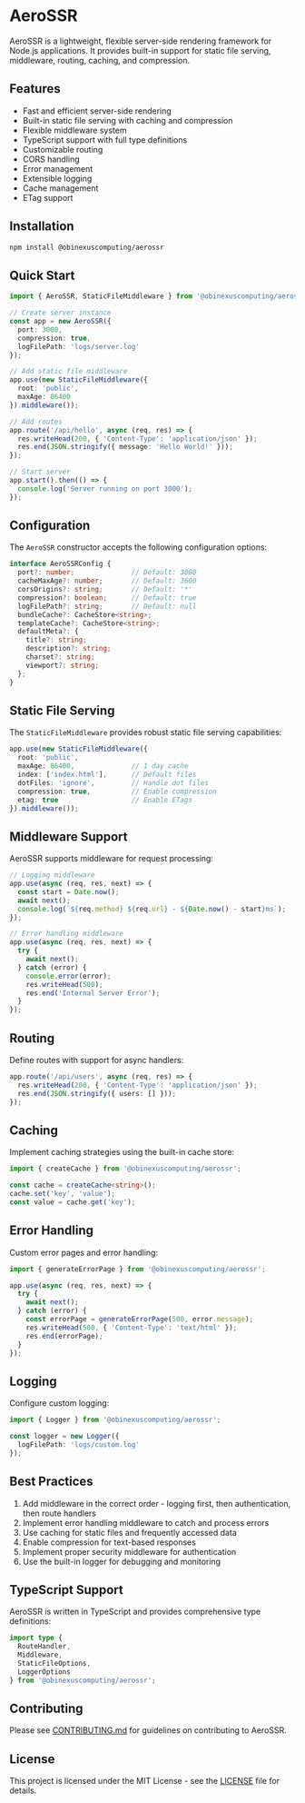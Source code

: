 # AeroSSR

AeroSSR is a lightweight, flexible server-side rendering framework for Node.js applications. It provides built-in support for static file serving, middleware, routing, caching, and compression.

## Features

- Fast and efficient server-side rendering
- Built-in static file serving with caching and compression
- Flexible middleware system
- TypeScript support with full type definitions
- Customizable routing
- CORS handling
- Error management
- Extensible logging
- Cache management
- ETag support

## Installation

```bash
npm install @obinexuscomputing/aerossr
```

## Quick Start

```typescript
import { AeroSSR, StaticFileMiddleware } from '@obinexuscomputing/aerossr';

// Create server instance
const app = new AeroSSR({
  port: 3000,
  compression: true,
  logFilePath: 'logs/server.log'
});

// Add static file middleware
app.use(new StaticFileMiddleware({
  root: 'public',
  maxAge: 86400
}).middleware());

// Add routes
app.route('/api/hello', async (req, res) => {
  res.writeHead(200, { 'Content-Type': 'application/json' });
  res.end(JSON.stringify({ message: 'Hello World!' }));
});

// Start server
app.start().then(() => {
  console.log('Server running on port 3000');
});
```

## Configuration

The `AeroSSR` constructor accepts the following configuration options:

```typescript
interface AeroSSRConfig {
  port?: number;              // Default: 3000
  cacheMaxAge?: number;       // Default: 3600
  corsOrigins?: string;       // Default: '*'
  compression?: boolean;      // Default: true
  logFilePath?: string;       // Default: null
  bundleCache?: CacheStore<string>;
  templateCache?: CacheStore<string>;
  defaultMeta?: {
    title?: string;
    description?: string;
    charset?: string;
    viewport?: string;
  };
}
```

## Static File Serving

The `StaticFileMiddleware` provides robust static file serving capabilities:

```typescript
app.use(new StaticFileMiddleware({
  root: 'public',
  maxAge: 86400,              // 1 day cache
  index: ['index.html'],      // Default files
  dotFiles: 'ignore',         // Handle dot files
  compression: true,          // Enable compression
  etag: true                  // Enable ETags
}).middleware());
```

## Middleware Support

AeroSSR supports middleware for request processing:

```typescript
// Logging middleware
app.use(async (req, res, next) => {
  const start = Date.now();
  await next();
  console.log(`${req.method} ${req.url} - ${Date.now() - start}ms`);
});

// Error handling middleware
app.use(async (req, res, next) => {
  try {
    await next();
  } catch (error) {
    console.error(error);
    res.writeHead(500);
    res.end('Internal Server Error');
  }
});
```

## Routing

Define routes with support for async handlers:

```typescript
app.route('/api/users', async (req, res) => {
  res.writeHead(200, { 'Content-Type': 'application/json' });
  res.end(JSON.stringify({ users: [] }));
});
```

## Caching

Implement caching strategies using the built-in cache store:

```typescript
import { createCache } from '@obinexuscomputing/aerossr';

const cache = createCache<string>();
cache.set('key', 'value');
const value = cache.get('key');
```

## Error Handling

Custom error pages and error handling:

```typescript
import { generateErrorPage } from '@obinexuscomputing/aerossr';

app.use(async (req, res, next) => {
  try {
    await next();
  } catch (error) {
    const errorPage = generateErrorPage(500, error.message);
    res.writeHead(500, { 'Content-Type': 'text/html' });
    res.end(errorPage);
  }
});
```

## Logging

Configure custom logging:

```typescript
import { Logger } from '@obinexuscomputing/aerossr';

const logger = new Logger({
  logFilePath: 'logs/custom.log'
});
```

## Best Practices

1. Add middleware in the correct order - logging first, then authentication, then route handlers
2. Implement error handling middleware to catch and process errors
3. Use caching for static files and frequently accessed data
4. Enable compression for text-based responses
5. Implement proper security middleware for authentication
6. Use the built-in logger for debugging and monitoring

## TypeScript Support

AeroSSR is written in TypeScript and provides comprehensive type definitions:

```typescript
import type {
  RouteHandler,
  Middleware,
  StaticFileOptions,
  LoggerOptions
} from '@obinexuscomputing/aerossr';
```

## Contributing

Please see [CONTRIBUTING.md](CONTRIBUTING.md) for guidelines on contributing to AeroSSR.

## License

This project is licensed under the MIT License - see the [LICENSE](LICENSE) file for details.
